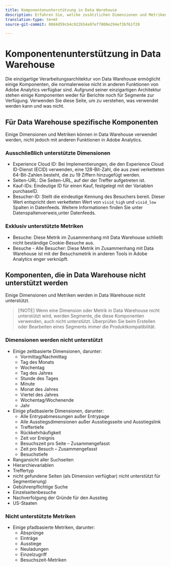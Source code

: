 ```yaml
---
title: Komponentenunterstützung in Data Warehouse
description: Erfahren Sie, welche zusätzlichen Dimensionen und Metriken in Data Warehouse verfügbar sind und was nicht unterstützt wird.
translation-type: tm+mt
source-git-commit: 00d4d59cb4c922b54a97ef7000e294ef3bf61f20

---
```



# Komponentenunterstützung in Data Warehouse

Die einzigartige Verarbeitungsarchitektur von Data Warehouse ermöglicht einige Komponenten, die normalerweise nicht in anderen Funktionen von Adobe Analytics verfügbar sind. Aufgrund seiner einzigartigen Architektur stehen einige Komponenten weder für Berichte noch für Segmente zur Verfügung. Verwenden Sie diese Seite, um zu verstehen, was verwendet werden kann und was nicht.

## Für Data Warehouse spezifische Komponenten

Einige Dimensionen und Metriken können in Data Warehouse verwendet werden, nicht jedoch mit anderen Funktionen in Adobe Analytics.

### Ausschließlich unterstützte Dimensionen

* Experience Cloud ID: Bei Implementierungen, die den Experience Cloud ID-Dienst (ECID) verwenden, eine 128-Bit-Zahl, die aus zwei verketteten 64-Bit-Zahlen besteht, die zu 19 Ziffern hinzugefügt werden.
* Seiten-URL: Die Seiten-URL, auf der der Treffer aufgetreten ist.
* Kauf-IDs: Eindeutige ID für einen Kauf, festgelegt mit der Variablen purchaseID.
* Besucher-ID: Stellt die eindeutige Kennung des Besuchers bereit. Dieser Wert entspricht dem verketteten Wert von `visid_high` und `visid_low` Spalten in Datenfeeds. Weitere Informationen finden Sie unter Datenspaltenverweis[ ](../analytics-data-feed/c-df-contents/datafeeds-reference.md)unter Datenfeeds.

### Exklusiv unterstützte Metriken

* Besuche: Diese Metrik im Zusammenhang mit Data Warehouse schließt nicht beständige Cookie-Besuche aus.
* Besuche - Alle Besucher: Diese Metrik im Zusammenhang mit Data Warehouse ist mit der Besuchsmetrik in anderen Tools in Adobe Analytics enger verknüpft.

## Komponenten, die in Data Warehouse nicht unterstützt werden

Einige Dimensionen und Metriken werden in Data Warehouse nicht unterstützt.

> [!NOTE] Wenn eine Dimension oder Metrik in Data Warehouse nicht unterstützt wird, werden Segmente, die diese Komponenten verwenden, auch nicht unterstützt. Überprüfen Sie beim Erstellen oder Bearbeiten eines Segments immer die Produktkompatibilität.

### Dimensionen werden nicht unterstützt

* Einige zeitbasierte Dimensionen, darunter:
   * Vormittag/Nachmittag
   * Tag des Monats
   * Wochentag
   * Tag des Jahres
   * Stunde des Tages
   * Minute
   * Monat des Jahres
   * Viertel des Jahres
   * Wochentag/Wochenende
   * Jahr
* Einige pfadbasierte Dimensionen, darunter:
   * Alle Entrypabmessungen außer Entrypage
   * Alle Ausstiegsdimensionen außer Ausstiegsseite und Ausstiegslink
   * Treffertiefe
   * Rückkehrhäufigkeit
   * Zeit vor Ereignis
   * Besuchszeit pro Seite – Zusammengefasst
   * Zeit pro Besuch – Zusammengefasst
   * Besuchstiefe
* Rangansicht aller Suchseiten
* Hierarchievariablen
* Treffertyp
* nicht gefundene Seiten (als Dimension verfügbar) nicht unterstützt für Segmentierung)
* Gebührenpflichtige Suche
* Einzelseitenbesuche
* Nachverfolgung der Gründe für den Ausstieg
* US-Staaten

### Nicht unterstützte Metriken

* Einige pfadbasierte Metriken, darunter:
   * Absprünge
   * Einträge
   * Ausstiege
   * Neuladungen
   * Einzelzugriff
   * Besuchszeit-Metriken
